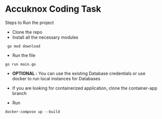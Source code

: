 # Accuknox Coding Task

Steps to Run the project

- Clone the repo
- Install all the necessary modules
```
 go mod download
```

- Run the file
```
go run main.go
```

- **OPTIONAL :** You can use the existing Database credentials or use docker to run local instances for Databases 


- If you are looking for containerized application, clone the container-app branch

- Run
```
docker-compose up --build
```
